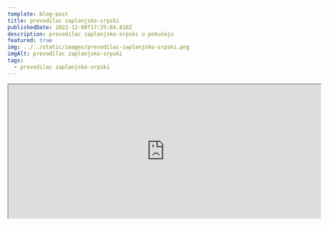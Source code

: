 ```yaml
---
template: blog-post
title: prevodilac zaplanjsko-srpski
publishedDate: 2022-12-08T17:25:04.816Z
description: prevodilac zaplanjsko-srpski u pokušaju
featured: true
img: ../../static/images/prevodilac-zaplanjsko-srpski.png
imgAlt: prevodilac zaplanjsko-srpski
tags:
  - prevodilac zaplanjsko-srpski
---
```

<iframe src="http://lingojam.com/embed/srpskozaplanjski" style="width:700px; height:300px;"></iframe>